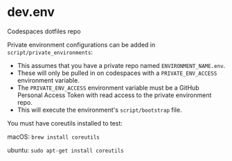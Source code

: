 # dev.env

Codespaces dotfiles repo

Private environment configurations can be added in `script/private_environments`:

- This assumes that you have a private repo named `ENVIRONMENT_NAME.env`.
- These will only be pulled in on codespaces with a `PRIVATE_ENV_ACCESS` environment variable.
- The `PRIVATE_ENV_ACCESS` environment variable must be a GitHub Personal Access Token with read access to the private environment repo.
- This will execute the environment's `script/bootstrap` file.

You must have coreutils installed to test:

macOS: `brew install coreutils`

ubuntu: `sudo apt-get install coreutils`
